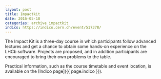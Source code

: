 ```yaml
---
layout: post
title: Impactkit
date: 2016-05-18
categories: archive impactkit
indico: https://indico.cern.ch/event/517378/
---
```


The Impact Kit is a three-day course in which participants follow advanced 
lectures and get a chance to obtain some hands-on experience on the LHCb 
software. Projects are proposed, and in addition participants are encouraged to 
bring their own problems to the table.

Practical information, such as the course timetable and event location, is 
available on the [Indico page]({{ page.indico }}).
